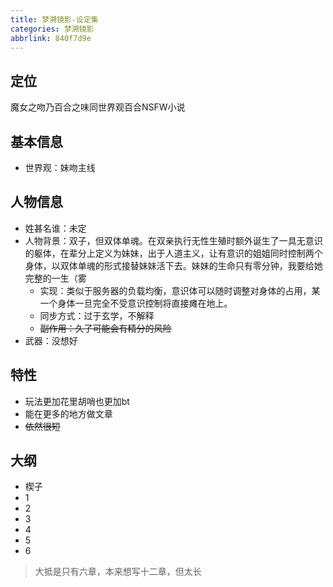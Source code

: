 ```yaml
---
title: 梦溯镜影-设定集
categories: 梦溯镜影
abbrlink: 840f7d9e
---
```


## 定位

魔女之吻乃百合之味同世界观百合NSFW小说

## 基本信息

- 世界观：妹吻主线

## 人物信息

- 姓甚名谁：未定
- 人物背景：双子，但双体单魂。在双亲执行无性生殖时额外诞生了一具无意识的躯体，在辈分上定义为妹妹，出于人道主义，让有意识的姐姐同时控制两个身体，以双体单魂的形式接替妹妹活下去。妹妹的生命只有零分钟，我要给她完整的一生（雾
	- 实现：类似于服务器的负载均衡，意识体可以随时调整对身体的占用，某一个身体一旦完全不受意识控制将直接瘫在地上。
	- 同步方式：过于玄学，不解释
	- <del>副作用：久了可能会有精分的风险</del>
- 武器：没想好

## 特性

- 玩法更加花里胡哨也更加bt
- 能在更多的地方做文章
- <del>依然很短</del>

## 大纲

- 楔子
- 1
- 2
- 3
- 4
- 5
- 6

> 大抵是只有六章，本来想写十二章，但太长
